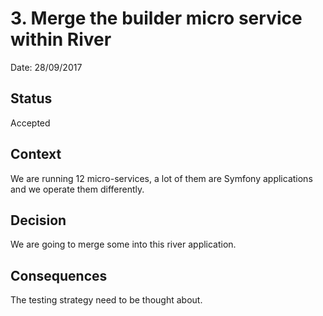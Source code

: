 # 3. Merge the builder micro service within River

Date: 28/09/2017

## Status

Accepted

## Context

We are running 12 micro-services, a lot of them are Symfony applications and we operate them differently.

## Decision

We are going to merge some into this river application.

## Consequences

The testing strategy need to be thought about.
